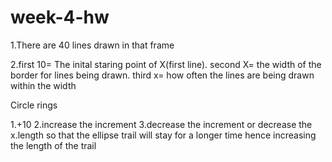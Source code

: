 # week-4-hw
1.There are 40 lines drawn in that frame

2.first 10= The inital staring point of X(first line). 
second X= the width of the border for lines being drawn. 
third x= how often the lines are being drawn within the width

Circle rings

1.+10
2.increase the increment
3.decrease the increment or decrease the x.length so that the ellipse trail will stay for a longer time hence increasing the length of the trail
